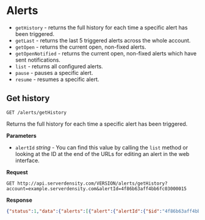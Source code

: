 Alerts
===
* `getHistory` - returns the full history for each time a specific alert has been triggered.
* `getLast` - returns the last 5 triggered alerts across the whole account.
* `getOpen` - returns the current open, non-fixed alerts.
* `getOpenNotified` - returns the current open, non-fixed alerts which have sent notifications.
* `list` - returns all configured alerts.
* `pause` - pauses a specific alert.
* `resume` - resumes a specific alert.

Get history
--
`GET /alerts/getHistory`

Returns the full history for each time a specific alert has been triggered.

**Parameters**

* `alertId` *string* - You can find this value by calling the `list` method or looking at the ID at the end of the URLs for editing an alert in the web interface.

**Request**

```GET http://api.serverdensity.com/VERSION/alerts/getHistory?account=example.serverdensity.com&alertId=4f86b63aff4bb6fc03000015```

**Response**
```json
{"status":1,"data":{"alerts":[{"alert":{"alertId":{"$id":"4f86b63aff4bb6fc03000015"},"timeAlertedGMT":"2012-06-08T10:37:16+00:00","alertTriggeredId":{"$id":"4fd1d5dcd21be404a63395ac"},"fixed":1,"timeAlerted":"2012-06-08 10:37:16","timeAlertedText":"Jun 8th","timeFixedGMT":"2012-06-08T10:40:10+00:00","checkType":"noData","triggeredValue":"6 mins","notificationType":["email"],"lastNotified":"2012-06-08 10:37:16","timestamp":null,"timeFixed":"2012-06-08 10:40:10","checkTypeText":"No data received","notificationTypeText":"E-mail"},"users":[],"usersText":"PagerDuty Critical","device":{"serverId":291,"name":"a1.wdc.sl","cloudMonitoring":false}}]}}```